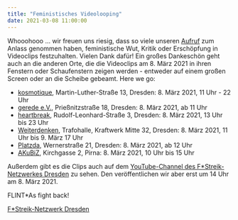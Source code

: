 ```yaml
---
title: "Feministisches Videolooping"
date: 2021-03-08 11:00:00
---
```


Whooohooo ... wir freuen uns riesig, dass so viele unseren [Aufruf](http://kosmotique.org/texts/2021-02-05-Aufruf-Videoaktion.html) zum Anlass genommen haben, feministische Wut, Kritik oder Erschöpfung in Videoclips festzuhalten. Vielen Dank dafür! Ein großes Dankeschön geht auch an die anderen Orte, die die Videoclips am 8. März 2021 in ihren Fenstern oder Schaufenstern zeigen werden - entweder auf einem großen Screen oder an die Scheibe gebeamt. Here we go:

* [kosmotique](www.kosmotique.org), Martin-Luther-Straße 13, Dresden: 8. März 2021, 11 Uhr - 22 Uhr
* [gerede e.V.](https://www.gerede-dresden.de/index.php/home.html), Prießnitzstraße 18, Dresden: 8. März 2021, ab 11 Uhr
* [heartbreak](https://twitter.com/herzbrech?lang=de), Rudolf-Leonhard-Straße 3, Dresden: 8. März 2021, 13 Uhr bis 23 Uhr
* [Weiterdenken](https://weiterdenken.de/), Trafohalle, Kraftwerk Mitte 32, Dresden: 8. März 2021, 11 Uhr bis 9. März 17 Uhr
* [Platzda](https://platzda.space/), Wernerstraße 21, Dresden: 8. März 2021, ab 12 Uhr
* [AKuBiZ](www.akubiz.de), Kirchgasse 2, Pirna: 8. März 2021, 10 Uhr bis 15 Uhr

Außerdem gibt es die Clips auch auf dem [YouTube-Channel des F\*Streik-Netzwerkes Dresden](https://www.youtube.com/watch?v=r-AVezERC0o) zu sehen. Den veröffentlichen wir aber erst um 14 Uhr am 8. März 2021.

FLINT\*As fight back!

[F\*Streik-Netzwerk Dresden](https://www.f-streikdresden.de/)


